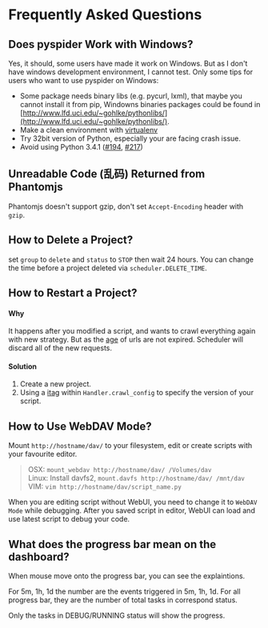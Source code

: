 Frequently Asked Questions
==========================

Does pyspider Work with Windows?
--------------------------------
Yes, it should, some users have made it work on Windows. But as I don't have windows development environment, I cannot test. Only some tips for users who want to use pyspider on Windows:

- Some package needs binary libs (e.g. pycurl, lxml), that maybe you cannot install it from pip, Windowns binaries packages could be found in [http://www.lfd.uci.edu/~gohlke/pythonlibs/](http://www.lfd.uci.edu/~gohlke/pythonlibs/).
- Make a clean environment with [virtualenv](https://virtualenv.readthedocs.org/en/latest/)
- Try 32bit version of Python, especially your are facing crash issue.
- Avoid using Python 3.4.1 ([#194](https://github.com/binux/pyspider/issues/194), [#217](https://github.com/binux/pyspider/issues/217))

Unreadable Code (乱码) Returned from Phantomjs
---------------------------------------------

Phantomjs doesn't support gzip, don't set `Accept-Encoding` header with `gzip`.


How to Delete a Project?
------------------------

set `group` to `delete` and `status` to `STOP` then wait 24 hours. You can change the time before a project deleted via `scheduler.DELETE_TIME`.

How to Restart a Project?
-------------------------
#### Why
It happens after you modified a script, and wants to crawl everything again with new strategy. But as the [age](/apis/self.crawl/#age) of urls are not expired. Scheduler will discard all of the new requests.

#### Solution
1. Create a new project.
2. Using a [itag](/apis/self.crawl/#itag) within `Handler.crawl_config` to specify the version of your script.

How to Use WebDAV Mode?
-----------------------
Mount `http://hostname/dav/` to your filesystem, edit or create scripts with your favourite editor.

> OSX: `mount_webdav http://hostname/dav/ /Volumes/dav`  
> Linux: Install davfs2, `mount.davfs http://hostname/dav/ /mnt/dav`  
> VIM: `vim http://hostname/dav/script_name.py`

When you are editing script without WebUI, you need to change it to `WebDAV Mode` while debugging. After you saved script in editor, WebUI can load and use latest script to debug your code.

What does the progress bar mean on the dashboard?
-------------------------------------------------
When mouse move onto the progress bar, you can see the explaintions.

For 5m, 1h, 1d the number are the events triggered in 5m, 1h, 1d. For all progress bar, they are the number of total tasks in correspond status.

Only the tasks in DEBUG/RUNNING status will show the progress.
